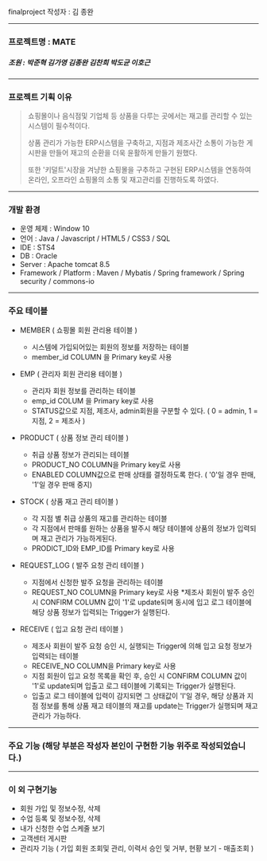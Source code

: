 finalproject 
작성자 : 김 종완

----------------------
### 프로젝트명 : MATE
##### 조원 :  박준혁 김가영 김종완 김찬희 박도균 이호근 
----------------------


### 프로젝트 기획 이유
>쇼핑몰이나 음식점및 기업체 등 상품을 다루는 곳에서는 재고를 관리할 수 있는 시스템이 필수적이다.
>
>상품 관리가 가능한 ERP시스템을 구축하고, 지점과 제조사간 소통이 가능한 게시판을 만들어 재고의 순환을 더욱 윤활하게 만들기 원했다.
>
>또한 '키덜트'시장을 겨냥한 쇼핑몰을 구추하고 구현된 ERP시스템을 연동하여 온라인, 오프라인 쇼핑몰의 소통 및 재고관리를 진행하도록 하였다.
-----------------------

### 개발 환경
  
+ 운영 체제 : Window 10  
+ 언어 : Java / Javascript / HTML5 / CSS3 / SQL
+ IDE : STS4
+ DB : Oracle
+ Server : Apache tomcat 8.5
+ Framework / Platform : Maven / Mybatis / Spring framework / Spring security / commons-io

-----------------------

### 주요 테이블  
  
+ MEMBER ( 쇼핑몰 회원 관리용 테이블 )
  + 시스템에 가입되어있는 회원의 정보를 저장하는 테이블
  + member_id COLUMN 을 Primary key로 사용
  
+ EMP ( 관리자 회원 관리용 테이블 )
  + 관리자 회원 정보를 관리하는 테이블 
  + emp_id COLUM 을 Primary key로 사용 
  + STATUS값으로 지점, 제조사, admin회원을 구분할 수 있다. ( 0 = admin, 1 = 지점, 2 = 제조사 )
  
+ PRODUCT ( 상품 정보 관리 테이블 )
  + 취급 상품 정보가 관리되는 테이블
  + PRODUCT_NO COLUMN을 Primary key로 사용
  + ENABLED COLUMN값으로 판매 상태를 결정하도록 한다. ( '0'일 경우 판매, '1'일 경우 판매 중지)
  
+ STOCK ( 상품 재고 관리 테이블 )
  + 각 지점 별 취급 상품의 재고를 관리하는 테이블
  + 각 지점에서 판매를 원하는 상품을 발주시 해당 테이블에 상품의 정보가 입력되며 재고 관리가 가능하게된다.
  + PRODICT_ID와 EMP_ID를 Primary key로 사용
  
+ REQUEST_LOG ( 발주 요청 관리 테이블 )
  + 지점에서 신청한 발주 요청을 관리하는 테이블
  + REQUEST_NO COLUMN을 Primary key로 사용 *제조사 회원이 발주 승인시 CONFIRM COLUMN 값이 '1'로 update되며 동시에 입고 로그 테이블에 해당 상품 정보가 입력되는 Trigger가 실행된다.

+ RECEIVE ( 입고 요청 관리 테이블 )
  + 제조사 회원이 발주 요청 승인 시, 실행되는 Trigger에 의해 입고 요청 정보가 입력되는 테이블
  + RECEIVE_NO COLUMN을 Primary key로 사용
  + 지점 회원이 입고 요청 목록을 확인 후, 승인 시 CONFIRM COLUMN 값이 '1'로 update되며 입출고 로그 테이블에 기록되는 Trigger가 실행된다.
  + 입출고 로그 테이블에 입력이 감지되면 그 상태값이 'I'일 경우, 해당 상품과 지점 정보를 통해 상품 재고 테이블의 재고를 update는 Trigger가 실행되며 재고 관리가 가능하다.
  
 
-----------------------

### 주요 기능  (해당 부분은 작성자 본인이 구현한 기능 위주로 작성되었습니다.)
  

-----------------------
### 이 외 구현기능
+ 회원 가입 및 정보수정, 삭제
+ 수업 등록 및 정보수정, 삭제
+ 내가 신청한 수업 스케줄 보기
+ 고객센터 게시판
+ 관리자 기능 ( 가입 회원 조회및 관리, 이력서 승인 및 거부, 현황 보기 - 매출조회 )
